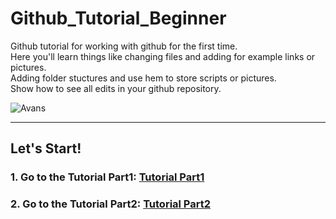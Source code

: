 # Github_Tutorial_Beginner

Github tutorial for working with github for the first time.<br>
Here you'll learn things like changing files and adding for example links or pictures.<br>
Adding folder stuctures and use hem to store scripts or pictures.<br>
Show how to see all edits in your github repository.

![Avans](https://www.avans.nl/images/XL-Logo.svg)

---
## Let's Start!

### 1. Go to the Tutorial Part1: [Tutorial Part1](./Tutorial_Part1.md)
### 2. Go to the Tutorial Part2: [Tutorial Part2](./Tutorial_Part2.md)


